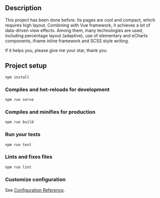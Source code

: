 ## Description
This project has been done before. Its pages are cool and compact, which requires high layout. Combining with Vue framework, it achieves a lot of data-driven view effects. Among them, many technologies are used, including percentage layout (adaptive), use of elementary and eCharts components, iframe inline framework and SCSS style writing.

If it helps you, please give me your star, thank you.
## Project setup
```
npm install
```

### Compiles and hot-reloads for development
```
npm run serve
```

### Compiles and minifies for production
```
npm run build
```

### Run your tests
```
npm run test
```

### Lints and fixes files
```
npm run lint
```

### Customize configuration
See [Configuration Reference](https://cli.vuejs.org/config/).
